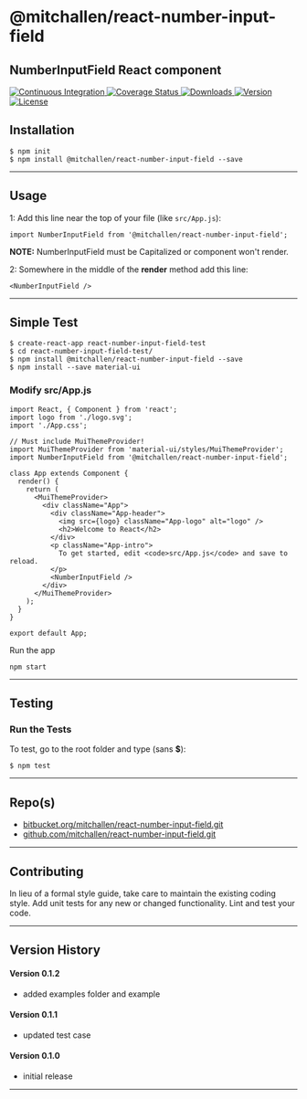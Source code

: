 @mitchallen/react-number-input-field
==
NumberInputField React component
--

<p align="left">
  <a href="https://circleci.com/gh/mitchallen/react-number-input-field">
    <img src="https://img.shields.io/circleci/project/github/mitchallen/react-number-input-field.svg" alt="Continuous Integration">
  </a>
  <a href="https://codecov.io/gh/mitchallen/react-number-input-field">
    <img src="https://codecov.io/gh/mitchallen/react-number-input-field/branch/master/graph/badge.svg" alt="Coverage Status">
  </a>
  <a href="https://npmjs.org/package/@mitchallen/react-number-input-field">
    <img src="http://img.shields.io/npm/dt/@mitchallen/react-number-input-field.svg?style=flat-square" alt="Downloads">
  </a>
  <a href="https://npmjs.org/package/@mitchallen/react-number-input-field">
    <img src="http://img.shields.io/npm/v/@mitchallen/react-number-input-field.svg?style=flat-square" alt="Version">
  </a>
  <a href="https://npmjs.com/package/@mitchallen/react-number-input-field">
    <img src="https://img.shields.io/github/license/mitchallen/react-number-input-field.svg" alt="License"></a>
  </a>
</p>

## Installation

    $ npm init
    $ npm install @mitchallen/react-number-input-field --save
  
* * *

## Usage

1: Add this line near the top of your file (like ```src/App.js```):

```
import NumberInputField from '@mitchallen/react-number-input-field';
```

__NOTE:__ NumberInputField must be Capitalized or component won't render.

2: Somewhere in the middle of the __render__ method add this line:

```
<NumberInputField />
```

* * *

## Simple Test

```
$ create-react-app react-number-input-field-test
$ cd react-number-input-field-test/
$ npm install @mitchallen/react-number-input-field --save
$ npm install --save material-ui
```

### Modify src/App.js

```
import React, { Component } from 'react';
import logo from './logo.svg';
import './App.css';

// Must include MuiThemeProvider!
import MuiThemeProvider from 'material-ui/styles/MuiThemeProvider';
import NumberInputField from '@mitchallen/react-number-input-field';

class App extends Component {
  render() {
    return (
      <MuiThemeProvider>
        <div className="App">
          <div className="App-header">
            <img src={logo} className="App-logo" alt="logo" />
            <h2>Welcome to React</h2>
          </div>
          <p className="App-intro">
            To get started, edit <code>src/App.js</code> and save to reload.
          </p>
          <NumberInputField />
        </div>
      </MuiThemeProvider>
    );
  }
}

export default App;
```

Run the app

```
npm start
```

* * *

## Testing

### Run the Tests

To test, go to the root folder and type (sans __$__):

    $ npm test
    
* * *
 
## Repo(s)

* [bitbucket.org/mitchallen/react-number-input-field.git](https://bitbucket.org/mitchallen/react-number-input-field.git)
* [github.com/mitchallen/react-number-input-field.git](https://github.com/mitchallen/react-number-input-field.git)

* * *

## Contributing

In lieu of a formal style guide, take care to maintain the existing coding style.
Add unit tests for any new or changed functionality. Lint and test your code.

* * *

## Version History

#### Version 0.1.2

* added examples folder and example

#### Version 0.1.1 

* updated test case

#### Version 0.1.0 

* initial release

* * *